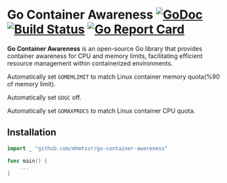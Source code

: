 # Go Container Awareness [![GoDoc][doc-img]][doc] [![Build Status][ci-img]][ci] [![Go Report Card][go-report-img]][go-report]

**Go Container Awareness** is an open-source Go library that provides container awareness for CPU and memory limits, facilitating efficient resource management within containerized environments.

Automatically set `GOMEMLIMIT` to match Linux container memory quota(%90 of memory limit).

Automatically set `GOGC` off.

Automatically set `GOMAXPROCS` to match Linux container CPU quota.


## Installation

```go
import _ "github.com/mhmtszr/go-container-awareness"

func main() {
    ...
}
```


[doc-img]: https://godoc.org/github.com/mhmtszr/go-container-awareness?status.svg
[doc]: https://godoc.org/github.com/mhmtszr/go-container-awareness
[ci-img]: https://github.com/mhmtszr/go-container-awareness/actions/workflows/build-test.yml/badge.svg
[ci]: https://github.com/mhmtszr/go-container-awareness/actions/workflows/build-test.yml
[go-report-img]: https://goreportcard.com/badge/github.com/mhmtszr/go-container-awareness
[go-report]: https://goreportcard.com/report/github.com/mhmtszr/go-container-awareness